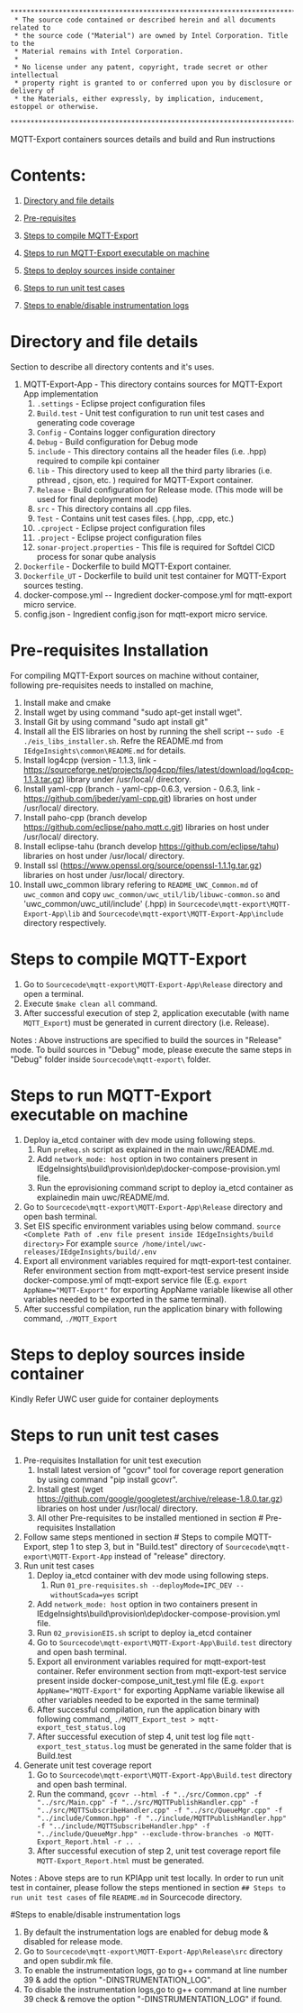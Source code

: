 ```
********************************************************************************************************************
 * The source code contained or described herein and all documents related to
 * the source code ("Material") are owned by Intel Corporation. Title to the
 * Material remains with Intel Corporation.
 *
 * No license under any patent, copyright, trade secret or other intellectual
 * property right is granted to or conferred upon you by disclosure or delivery of
 * the Materials, either expressly, by implication, inducement, estoppel or otherwise.
 **********************************************************************************************************************
```

MQTT-Export containers sources details and build and Run instructions

# Contents:

1. [Directory and file details](#All-internal-directory-file-details)

2. [Pre-requisites](#Pre-requisites-Installation)

3. [Steps to compile MQTT-Export](#Steps-to-compile-MQTT-Export)

4. [Steps to run MQTT-Export executable on machine](#Steps-to-run-MQTT-Export-executable-on-machine)

5. [Steps to deploy sources inside container](#Steps-to-deploy-sources-inside-container)

6. [Steps to run unit test cases](#Steps-to-run-unit-testcases)

7. [Steps to enable/disable instrumentation logs](#Steps-to-enable/disable-instrumentation-logs)

# Directory and file details
Section to describe all directory contents and it's uses.

1. MQTT-Export-App - This directory contains sources for MQTT-Export App implementation 
	1. `.settings` - Eclipse project configuration files
	2. `Build.test` - Unit test configuration to run unit test cases and generating code coverage
	3. `Config` - Contains logger configuration directory
	4. `Debug` - Build configuration for Debug mode
	5. `include` - This directory contains all the header files (i.e. .hpp) required to compile kpi container
	6. `lib` - This directory used to keep all the third party libraries (i.e. pthread , cjson, etc. ) required for MQTT-Export container. 
	7. `Release` - Build configuration for Release mode. (This mode will be used for final deployment mode)
	8. `src` - This directory contains all .cpp files.
	9. `Test` - Contains unit test cases files. (.hpp, .cpp, etc.)
	10. `.cproject` - Eclipse project configuration files
	11. `.project` - Eclipse project configuration files
	12. `sonar-project.properties` - This file is required for Softdel CICD process for sonar qube analysis
2. `Dockerfile` - Dockerfile to build MQTT-Export container.
3. `Dockerfile_UT` - Dockerfile to build unit test container for MQTT-Export sources testing.
4. docker-compose.yml -- Ingredient docker-compose.yml for mqtt-export micro service.
5. config.json - Ingredient config.json for mqtt-export micro service.

# Pre-requisites Installation

For compiling MQTT-Export sources on machine without container, following pre-requisites needs to installed on machine,
1. Install make and cmake
2. Install wget by using command "sudo apt-get install wget".
3. Install Git by using command "sudo apt install git"
4. Install all the EIS libraries on host by running the shell script -- `sudo -E ./eis_libs_installer.sh`. Refre the README.md from  `IEdgeInsights\common\README.md` for details.
5. Install log4cpp (version - 1.1.3, link - https://sourceforge.net/projects/log4cpp/files/latest/download/log4cpp-1.1.3.tar.gz) library under /usr/local/ directory.
6. Install yaml-cpp (branch - yaml-cpp-0.6.3, version - 0.6.3, link - https://github.com/jbeder/yaml-cpp.git) libraries on host under /usr/local/ directory.
7. Install paho-cpp (branch develop https://github.com/eclipse/paho.mqtt.c.git) libraries on host under /usr/local/ directory.
8. Install eclipse-tahu (branch develop https://github.com/eclipse/tahu) libraries on host under /usr/local/ directory.
9. Install ssl (https://www.openssl.org/source/openssl-1.1.1g.tar.gz) libraries on host under /usr/local/ directory.
10. Install uwc_common library refering to `README_UWC_Common.md` of `uwc_common` and copy `uwc_common/uwc_util/lib/libuwc-common.so` and 'uwc_common/uwc_util/include' (.hpp) in `Sourcecode\mqtt-export\MQTT-Export-App\lib` and `Sourcecode\mqtt-export\MQTT-Export-App\include` directory respectively.

# Steps to compile MQTT-Export

1. Go to `Sourcecode\mqtt-export\MQTT-Export-App\Release` directory and open a terminal.
2. Execute `$make clean all` command.
3. After successful execution of step 2, application executable (with name `MQTT_Export`) must be generated in current directory (i.e. Release).

Notes : Above instructions are specified to build the sources in "Release" mode. To build sources in "Debug" mode, please execute the same steps in "Debug" folder inside `Sourcecode\mqtt-export\` folder.

# Steps to run MQTT-Export executable on machine
1. Deploy ia_etcd container with dev mode using following steps. 
	1. Run `preReq.sh` script as explained in the main uwc/README.md.
	2. Add `network_mode: host` option in two containers present in IEdgeInsights\build\provision\dep\docker-compose-provision.yml file.
	3. Run the eprovisioning command script to deploy ia_etcd container as explainedin main uwc/README/md.
2. Go to `Sourcecode\mqtt-export\MQTT-Export-App\Release` directory and open bash terminal.
3. Set EIS specific environment variables using below command.
	`source <Complete Path of .env file present inside IEdgeInsights/build directory>`
	For example `source /home/intel/uwc-releases/IEdgeInsights/build/.env`
4. Export all environment variables required for mqtt-export-test container. Refer environment section from mqtt-export-test service present inside docker-compose.yml of mqtt-export service file (E.g. `export AppName="MQTT-Export"` for exporting AppName variable likewise all other variables needed to be exported in the same terminal). 
5. After successful compilation, run the application binary with following command,
	`./MQTT_Export`

# Steps to deploy sources inside container
Kindly Refer UWC user guide for container deployments

# Steps to run unit test cases
1. Pre-requisites Installation for unit test execution
    1. Install latest version of "gcovr" tool for coverage report generation by using command "pip install gcovr".
    2. Install gtest (wget https://github.com/google/googletest/archive/release-1.8.0.tar.gz) libraries on host under /usr/local/ directory.
    3. All other Pre-requisites to be installed mentioned in section # Pre-requisites Installation
2. Follow same steps mentioned in section # Steps to compile MQTT-Export, step 1 to step 3, but in "Build.test" directory of `Sourcecode\mqtt-export\MQTT-Export-App` instead of "release" directory.
3. Run unit test cases
    1. Deploy ia_etcd container with dev mode using following steps. 
        1. Run `01_pre-requisites.sh --deployMode=IPC_DEV --withoutScada=yes` script
	2. Add `network_mode: host` option in two containers present in IEdgeInsights\build\provision\dep\docker-compose-provision.yml file.
	3. Run `02_provisionEIS.sh` script to deploy ia_etcd container
    2. Go to `Sourcecode\mqtt-export\MQTT-Export-App\Build.test` directory and open bash terminal.
    3. Export all environment variables required for mqtt-export-test container. Refer environment section from mqtt-export-test service present inside docker-compose_unit_test.yml file (E.g. `export AppName="MQTT-Export"` for exporting AppName variable likewise all other variables needed to be exported in the same terminal) 
    4. After successful compilation, run the application binary with following command,
    `./MQTT_Export_test > mqtt-export_test_status.log` 
    5. After successful execution of step 4, unit test log file `mqtt-export_test_status.log` must be generated in the same folder that is Build.test
4. Generate unit test coverage report
    1. Go to `Sourcecode\mqtt-export\MQTT-Export-App\Build.test` directory and open bash terminal.
    2. Run the command,
        `gcovr --html -f "../src/Common.cpp" -f "../src/Main.cpp" -f "../src/MQTTPublishHandler.cpp" -f "../src/MQTTSubscribeHandler.cpp" -f "../src/QueueMgr.cpp" -f "../include/Common.hpp" -f "../include/MQTTPublishHandler.hpp" -f "../include/MQTTSubscribeHandler.hpp" -f "../include/QueueMgr.hpp" --exclude-throw-branches -o MQTT-Export_Report.html -r .. .`
    3. After successful execution of step 2, unit test coverage report file `MQTT-Export_Report.html` must be generated.


Notes : Above steps are to run KPIApp unit test locally. In order to run unit test in container, please follow the steps mentioned in section `## Steps to run unit test cases` of file `README.md` in Sourcecode directory. 

#Steps to enable/disable instrumentation logs
1. By default the instrumentation logs are enabled for debug mode & disabled for release mode. 
2. Go to `Sourcecode\mqtt-export\MQTT-Export-App\Release\src` directory and open subdir.mk file.
3. To enable the instrumentation logs, go to g++ command at line number 39 & add the option "-DINSTRUMENTATION_LOG".
4. To disable the instrumentation logs,go to g++ command at line number 39 check & remove the option "-DINSTRUMENTATION_LOG" if found.



